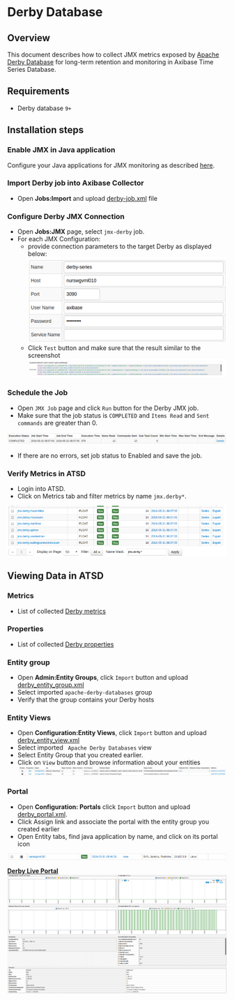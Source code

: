 # Derby Database

## Overview

This document describes how to collect JMX metrics exposed by [Apache Derby Database](https://db.apache.org/derby/)  for long-term retention and monitoring in Axibase Time Series Database.

## Requirements

* Derby database `9+`

## Installation steps

### Enable JMX in Java application

Configure your Java applications for JMX monitoring as described [here](../../jmx.md).

### Import Derby job into Axibase Collector

 * Open **Jobs:Import** and upload [derby-job.xml](configs/derby_job.xml) file

### Configure Derby JMX Connection

* Open **Jobs:JMX** page, select `jmx-derby` job.
* For each JMX Configuration:
    * provide connection parameters to the target Derby as displayed below:
    ![](images/derby_jmx_configuration.png)
    * Click `Test` button and make sure that the result similar to the screenshot
    ![](images/derby_test_jmx_configuration.png)

### Schedule the Job

* Open `JMX Job` page and click `Run` button for the Derby JMX job.
* Make sure that the job status is `COMPLETED` and `Items Read` and `Sent commands` are greater than 0.

![](images/test_run.png)

* If there are no errors, set job status to Enabled and save the job.

### Verify Metrics in ATSD

* Login into ATSD.
* Click on Metrics tab and filter metrics by name `jmx.derby*`.

![](images/derby_metrics.png)

## Viewing Data in ATSD

### Metrics

* List of collected [Derby metrics](metric-list.md)

### Properties

* List of collected [Derby properties](properties-list.md)


### Entity group

* Open **Admin:Entity Groups**, click `Import` button and upload  [derby_entity_group.xml](configs/derby_entity_group.xml)
* Select imported `apache-derby-databases` group
* Verify that the group contains your Derby hosts


### Entity Views

* Open **Configuration:Entity Views**, click `Import` button and upload  [derby_entity_view.xml](configs/derby_entity_view.xml)
* Select imported `	Apache Derby Databases` view
* Select Entity Group that you created earlier.
* Click on `View` button and browse information about your entities
![](images/derby_entity_view.png)


### Portal

* Open **Configuration: Portals** click `Import` button and upload [derby_portal.xml](configs/derby_portal.xml).
* Click Assign link and associate the portal with the entity group you created earlier
* Open Entity tabs, find java application by name, and click on its portal icon

![](images/derby_portal_icon.png)

[**Derby Live Portal**](http://apps.axibase.com/chartlab/824dd915)
![](images/derby_portal.png)


